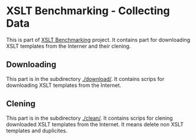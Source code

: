 XSLT Benchmarking - Collecting Data
===================================

This is part of [XSLT Benchmarking](https://github.com/masicek/XSLT-Benchmarking) project.
It contains part for downloading XSLT templates from the Interner and their clening.

Downloading
-----------
This part is in the subdirectory [./download/](./XSLT-Benchmarking-Collecting-Data/tree/master/download/).
It contains scrips for downloading XSLT templates from the Internet.

Clening
-------
This part is in the subdirectory [./clean/](./XSLT-Benchmarking-Collecting-Data/tree/master/clean/).
It contains scrips for clening downloaded XSLT templates from the Internet.
It means delete non XSLT templates and duplicites.
